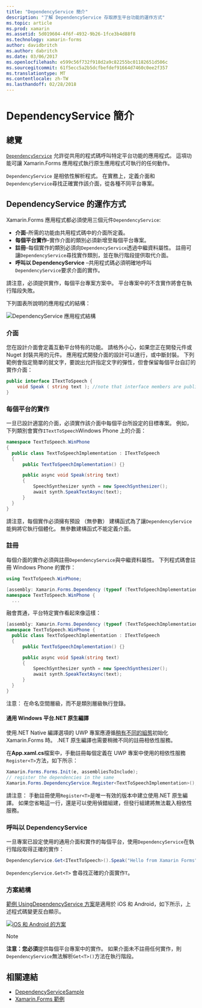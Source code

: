 ```yaml
---
title: "DependencyService 簡介"
description: "了解 DependencyService 存取原生平台功能的運作方式"
ms.topic: article
ms.prod: xamarin
ms.assetid: 5d019604-4f6f-4932-9b26-1fce3b4d88f8
ms.technology: xamarin-forms
author: davidbritch
ms.author: dabritch
ms.date: 03/06/2017
ms.openlocfilehash: e599c56f732f918d2a9c82255bc01182651d506c
ms.sourcegitcommit: 61f5ecc5a2b5dcfbefdef91664d7460c0ee2f357
ms.translationtype: MT
ms.contentlocale: zh-TW
ms.lasthandoff: 02/28/2018
---
```

# <a name="introduction-to-dependencyservice"></a>DependencyService 簡介

## <a name="overview"></a>總覽

[`DependencyService`](https://developer.xamarin.com/api/type/Xamarin.Forms.DependencyService/) 允許從共用的程式碼呼叫特定平台功能的應用程式。 這項功能可讓 Xamarin.Forms 應用程式執行原生應用程式可執行的任何動作。

`DependencyService` 是相依性解析程式。 在實務上，定義介面和`DependencyService`尋找正確實作該介面，從各種不同平台專案。

## <a name="how-dependencyservice-works"></a>DependencyService 的運作方式

Xamarin.Forms 應用程式都必須使用三個元件`DependencyService`:

- **介面**&ndash;所需的功能由共用程式碼中的介面所定義。
- **每個平台實作**&ndash;實作介面的類別必須新增至每個平台專案。
- **註冊**&ndash;每個實作的類別必須向`DependencyService`透過中繼資料屬性。 註冊可讓`DependencyService`尋找實作類別，並在執行階段提供取代介面。
- **呼叫以 DependencyService** &ndash;共用程式碼必須明確地呼叫`DependencyService`要求介面的實作。

請注意，必須提供實作，每個平台專案方案中。 平台專案中的不含實作將會在執行階段失敗。

下列圖表所說明的應用程式的結構：

![](introduction-images/overview-diagram.png "DependencyService 應用程式結構")

### <a name="interface"></a>介面

您在設計介面會定義互動平台特有的功能。 請格外小心，如果您正在開發元件或 Nuget 封裝共用的元件。 應用程式開發介面的設計可以進行，或中斷封裝。 下列範例會指定簡單的就文字，要說出允許指定文字的彈性，但會保留每個平台自訂的實作介面：

```csharp
public interface ITextToSpeech {
    void Speak ( string text ); //note that interface members are public by default
}
```

### <a name="implementation-per-platform"></a>每個平台的實作

一旦已設計適當的介面，必須實作該介面中每個平台所設定的目標專案。 例如，下列類別會實作`ITextToSpeech`Windows Phone 上的介面：

```csharp
namespace TextToSpeech.WinPhone
{
  public class TextToSpeechImplementation : ITextToSpeech
  {
      public TextToSpeechImplementation() {}

      public async void Speak(string text)
      {
          SpeechSynthesizer synth = new SpeechSynthesizer();
          await synth.SpeakTextAsync(text);
      }
  }
}
```

請注意，每個實作必須擁有預設 （無參數） 建構函式為了讓`DependencyService`能夠將它執行個體化。 無參數建構函式不能定義介面。

### <a name="registration"></a>註冊

每個介面的實作必須與註冊`DependencyService`與中繼資料屬性。 下列程式碼會註冊 Windows Phone 的實作：

```csharp
using TextToSpeech.WinPhone;

[assembly: Xamarin.Forms.Dependency (typeof (TextToSpeechImplementation))]
namespace TextToSpeech.WinPhone {
  ...
```

融會貫通，平台特定實作看起來像這樣：

```csharp
[assembly: Xamarin.Forms.Dependency (typeof (TextToSpeechImplementation))]
namespace TextToSpeech.WinPhone {
  public class TextToSpeechImplementation : ITextToSpeech
  {
      public TextToSpeechImplementation() {}

      public async void Speak(string text)
      {
          SpeechSynthesizer synth = new SpeechSynthesizer();
          await synth.SpeakTextAsync(text);
      }
  }
}
```

注意： 在命名空間層級，而不是類別層級執行登錄。

#### <a name="universal-windows-platform-net-native-compilation"></a>通用 Windows 平台.NET 原生編譯

使用.NET Native 編譯選項的 UWP 專案應遵循[稍有不同的組態](~/xamarin-forms/platform/windows/installation/universal.md#target-invocation-exception)初始化 Xamarin.Forms 時。 .NET 原生編譯也需要稍微不同的註冊相依性服務。

在**App.xaml.cs**檔案中，手動註冊每個定義在 UWP 專案中使用的相依性服務`Register<T>`方法，如下所示：

```csharp
Xamarin.Forms.Forms.Init(e, assembliesToInclude);
// register the dependencies in the same
Xamarin.Forms.DependencyService.Register<TextToSpeechImplementation>();
```

請注意： 手動註冊使用`Register<T>`是唯一有效的版本中建立使用.NET 原生編譯。 如果您省略這一行，還是可以使用偵錯組建，但發行組建將無法載入相依性服務。

### <a name="call-to-dependencyservice"></a>呼叫以 DependencyService

一旦專案已設定使用的通用介面和實作的每個平台，使用`DependencyService`在執行階段取得正確的實作：

```csharp
DependencyService.Get<ITextToSpeech>().Speak("Hello from Xamarin Forms");
```

`DependencyService.Get<T>` 會尋找正確的介面實作`T`。

### <a name="solution-structure"></a>方案結構

[範例 UsingDependencyService 方案](https://developer.xamarin.com/samples/UsingDependencyService/)是適用於 iOS 和 Android，如下所示，上述程式碼變更反白顯示。

 [ ![iOS 和 Android 的方案](introduction-images/solution-sml.png "DependencyService 範例方案結構")](introduction-images/solution.png "DependencyService 範例方案結構")

> [!NOTE]
> **注意：**您**必須**提供每個平台專案中的實作。 如果介面未不註冊任何實作，則`DependencyService`無法解析`Get<T>()`方法在執行階段。


## <a name="related-links"></a>相關連結

- [DependencyServiceSample](https://developer.xamarin.com/samples/xamarin-forms/UsingDependencyService/)
- [Xamarin.Forms 範例](https://developer.xamarin.com/samples/xamarin-forms/all/)
